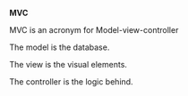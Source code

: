 ﻿__MVC__

MVC is an acronym for Model-view-controller

The model is the database.

The view is the visual elements.

The controller is the logic behind.

